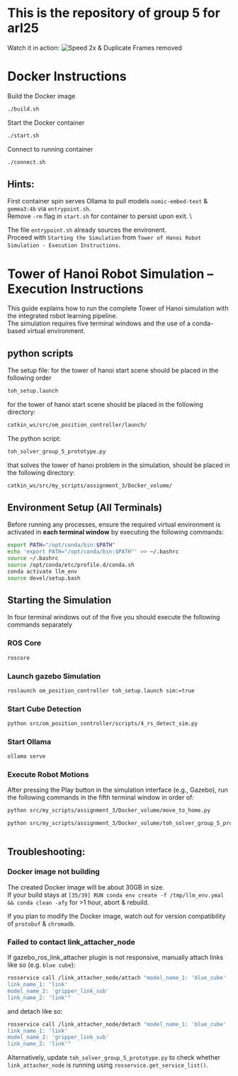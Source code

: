 # This is the repository of group 5 for arl25

Watch it in action:
![Speed 2x & Duplicate Frames removed](FullAnimationSpeedupLQ.gif)

# Docker Instructions

Build the Docker image
```bash
./build.sh
```
Start the Docker container
```bash
./start.sh
```
Connect to running container
```bash
./connect.sh
```

## Hints:

First container spin serves Ollama to pull models `nomic-embed-text` & `gemma3:4b` via `entrypoint.sh`. \
Remove `-rm` flag in `start.sh` for container to persist upon exit. \

The file `entrypoint.sh` already sources the environent. \
Proceed with `Starting the Simulation` from `Tower of Hanoi Robot Simulation - Execution Instructions`.


# Tower of Hanoi Robot Simulation – Execution Instructions

This guide explains how to run the complete Tower of Hanoi simulation with the integrated robot learning pipeline. \
The simulation requires five terminal windows and the use of a conda-based virtual environment.

## python scripts

The setup file: for the tower of hanoi start scene should be placed in the following order

```bash
toh_setup.launch
```

for the tower of hanoi start scene should be placed in the following directory:

```bash
catkin_ws/src/om_position_controller/launch/
```

The python script:

```bash
toh_solver_group_5_prototype.py
```

that solves the tower of hanoi problem in the simulation, should be placed in the following directory:

```bash
catkin_ws/src/my_scripts/assignment_3/Docker_volume/
```

## Environment Setup (All Terminals)

Before running any processes, ensure the required virtual environment is activated in **each terminal window** by executing the following commands:

```bash
export PATH="/opt/conda/bin:$PATH"
echo 'export PATH="/opt/conda/bin:$PATH"' >> ~/.bashrc
source ~/.bashrc
source /opt/conda/etc/profile.d/conda.sh
conda activate llm_env
source devel/setup.bash
```

## Starting the Simulation

In four terminal windows out of the five you should execute the following commands separately

### ROS Core

```bash
roscore
```

### Launch gazebo Simulation

```bash
roslaunch om_position_controller toh_setup.launch sim:=true
```

### Start Cube Detection

```bash
python src/om_position_controller/scripts/4_rs_detect_sim.py
```

### Start Ollama

```bash
ollama serve
```

### Execute Robot Motions

After pressing the Play button in the simulation interface (e.g., Gazebo), run the following commands in the fifth terminal window in order of:

```bash
python src/my_scripts/assignment_3/Docker_volume/move_to_home.py

python src/my_scripts/assignment_3/Docker_volume/toh_solver_group_5_prototype.py
```

```

```

## Troubleshooting:

### Docker image not building
The created Docker image will be about 30GB in size. \
If your build stays at `[35/39] RUN conda env create -f /tmp/llm_env.ymal && conda clean -afy` for >1 hour, abort & rebuild.

If you plan to modify the Docker image, watch out for version compatibility of `protobuf` & `chromadb`.

### Failed to contact link_attacher_node

If gazebo_ros_link_attacher plugin is not responsive, manually attach links like so (e.g. `blue cube`):
```bash
rosservice call /link_attacher_node/attach "model_name_1: 'blue_cube'
link_name_1: 'link'
model_name_2: 'gripper_link_sub'
link_name_2: 'link'"
```
and detach like so:
```bash
rosservice call /link_attacher_node/detach "model_name_1: 'blue_cube'
link_name_1: 'link'
model_name_2: 'gripper_link_sub'
link_name_2: 'link'"
```

Alternatively, update `toh_solver_group_5_prototype.py` to check whether `link_attacher_node` is running using `rosservice.get_service_list()`.

